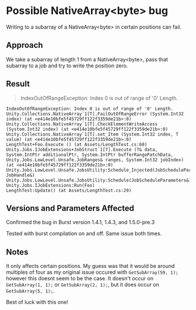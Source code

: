 # Possible NativeArray\<byte\> bug

Writing to a subarray of a NativeArray\<byte\> in certain positions can fail.

## Approach

We take a subarray of length 1 from a NativeArray\<byte\>, pass that subarray to a job and try to write the position zero.

## Result

> IndexOutOfRangeException: Index 0 is out of range of '0' Length.

```
IndexOutOfRangeException: Index 0 is out of range of '0' Length.
Unity.Collections.NativeArray`1[T].FailOutOfRangeError (System.Int32 index) (at <e414e10bfe5f45729ff122f3359de21b>:0)
Unity.Collections.NativeArray`1[T].CheckElementWriteAccess (System.Int32 index) (at <e414e10bfe5f45729ff122f3359de21b>:0)
Unity.Collections.NativeArray`1[T].set_Item (System.Int32 index, T value) (at <e414e10bfe5f45729ff122f3359de21b>:0)
LengthTest+Foo.Execute () (at Assets/LengthTest.cs:60)
Unity.Jobs.IJobExtensions+JobStruct`1[T].Execute (T& data, System.IntPtr additionalPtr, System.IntPtr bufferRangePatchData, Unity.Jobs.LowLevel.Unsafe.JobRanges& ranges, System.Int32 jobIndex) (at <e414e10bfe5f45729ff122f3359de21b>:0)
Unity.Jobs.LowLevel.Unsafe.JobsUtility:Schedule_Injected(JobScheduleParameters&, JobHandle&)
Unity.Jobs.LowLevel.Unsafe.JobsUtility:Schedule(JobScheduleParameters&)
Unity.Jobs.IJobExtensions:Run(Foo)
LengthTest:Update() (at Assets/LengthTest.cs:29)
```

## Versions and Parameters Affected

Confirmed the bug in Burst version 1.4.1, 1.4.3, and 1.5.0-pre.3

Tested with burst compilation on and off. Same issue both times.

## Notes

It only affects certain positions. My guess was that it would be around multiples of four as my original issue occured with `GetSubArray(59, 1);` however this doesnt seem to be the case.
It doesn't occur on `GetSubArray(1, 1);` or `GetSubArray(2, 1);`, but it does occur on `GetSubArray(5, 1);`.

Best of luck with this one!
